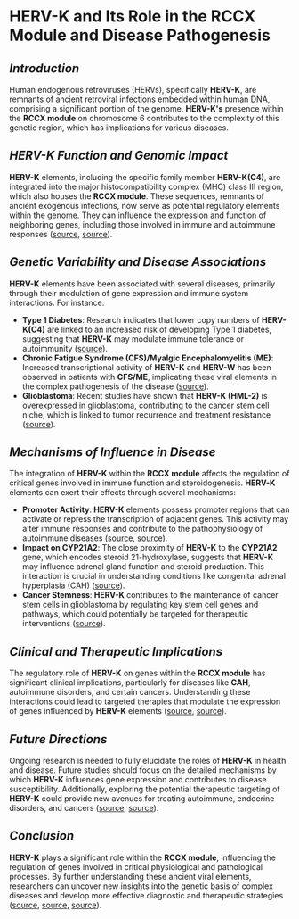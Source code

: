 # **HERV-K and Its Role in the RCCX Module and Disease Pathogenesis**

## *Introduction*

Human endogenous retroviruses (HERVs), specifically **HERV-K**, are remnants of ancient retroviral infections embedded within human DNA, comprising a significant portion of the genome. **HERV-K's** presence within the **RCCX module** on chromosome 6 contributes to the complexity of this genetic region, which has implications for various diseases.

## *HERV-K Function and Genomic Impact*

**HERV-K** elements, including the specific family member **HERV-K(C4)**, are integrated into the major histocompatibility complex (MHC) class III region, which also houses the **RCCX module**. These sequences, remnants of ancient exogenous infections, now serve as potential regulatory elements within the genome. They can influence the expression and function of neighboring genes, including those involved in immune and autoimmune responses ([source](https://academic.oup.com/gbe/article/5/1/98/728672), [source](https://www.jci.org/articles/view/167929)).

## *Genetic Variability and Disease Associations*

**HERV-K** elements have been associated with several diseases, primarily through their modulation of gene expression and immune system interactions. For instance:
- **Type 1 Diabetes**: Research indicates that lower copy numbers of **HERV-K(C4)** are linked to an increased risk of developing Type 1 diabetes, suggesting that **HERV-K** may modulate immune tolerance or autoimmunity ([source](https://diabetesjournals.org)).
- **Chronic Fatigue Syndrome (CFS)/Myalgic Encephalomyelitis (ME)**: Increased transcriptional activity of **HERV-K** and **HERV-W** has been observed in patients with **CFS/ME**, implicating these viral elements in the complex pathogenesis of the disease ([source](https://www.mdpi.com/2073-4425/14/12/2150)).
- **Glioblastoma**: Recent studies have shown that **HERV-K (HML-2)** is overexpressed in glioblastoma, contributing to the cancer stem cell niche, which is linked to tumor recurrence and treatment resistance ([source](https://www.jci.org/articles/view/167929)).

## *Mechanisms of Influence in Disease*

The integration of **HERV-K** within the **RCCX module** affects the regulation of critical genes involved in immune function and steroidogenesis. **HERV-K** elements can exert their effects through several mechanisms:
- **Promoter Activity**: **HERV-K** elements possess promoter regions that can activate or repress the transcription of adjacent genes. This activity may alter immune responses and contribute to the pathophysiology of autoimmune diseases ([source](https://academic.oup.com/gbe/article/5/1/98/728672), [source](https://www.jci.org/articles/view/167929)).
- **Impact on CYP21A2**: The close proximity of **HERV-K** to the **CYP21A2** gene, which encodes steroid 21-hydroxylase, suggests that **HERV-K** may influence adrenal gland function and steroid production. This interaction is crucial in understanding conditions like congenital adrenal hyperplasia (CAH) ([source](https://academic.oup.com/gbe/article/5/1/98/728672)).
- **Cancer Stemness**: **HERV-K** contributes to the maintenance of cancer stem cells in glioblastoma by regulating key stem cell genes and pathways, which could potentially be targeted for therapeutic interventions ([source](https://www.jci.org/articles/view/167929)).

## *Clinical and Therapeutic Implications*

The regulatory role of **HERV-K** on genes within the **RCCX module** has significant clinical implications, particularly for diseases like **CAH**, autoimmune disorders, and certain cancers. Understanding these interactions could lead to targeted therapies that modulate the expression of genes influenced by **HERV-K** elements ([source](https://academic.oup.com/gbe/article/5/1/98/728672), [source](https://www.jci.org/articles/view/167929)).

## *Future Directions*

Ongoing research is needed to fully elucidate the roles of **HERV-K** in health and disease. Future studies should focus on the detailed mechanisms by which **HERV-K** influences gene expression and contributes to disease susceptibility. Additionally, exploring the potential therapeutic targeting of **HERV-K** could provide new avenues for treating autoimmune, endocrine disorders, and cancers ([source](https://www.mdpi.com/2073-4425/14/12/2150), [source](https://www.jci.org/articles/view/167929)).

## *Conclusion*

**HERV-K** plays a significant role within the **RCCX module**, influencing the regulation of genes involved in critical physiological and pathological processes. By further understanding these ancient viral elements, researchers can uncover new insights into the genetic basis of complex diseases and develop more effective diagnostic and therapeutic strategies ([source](https://academic.oup.com/gbe/article/5/1/98/728672), [source](https://www.jci.org/articles/view/167929), [source](https://diabetesjournals.org)).
